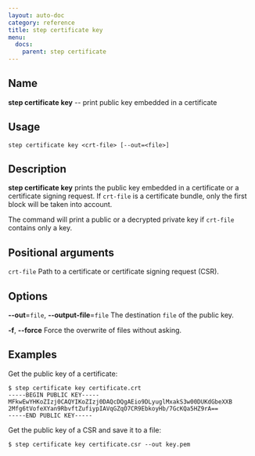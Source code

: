 ```yaml
---
layout: auto-doc
category: reference
title: step certificate key
menu:
  docs:
    parent: step certificate
---
```


## Name
**step certificate key** -- print public key embedded in a certificate

## Usage

```raw
step certificate key <crt-file> [--out=<file>]
```

## Description

**step certificate key** prints the public key embedded in a certificate or
a certificate signing request. If `crt-file` is a certificate bundle, only the
first block will be taken into account.

The command will print a public or a decrypted private key if `crt-file`
contains only a key.

## Positional arguments

`crt-file`
Path to a certificate or certificate signing request (CSR).

## Options


**--out**=`file`, **--output-file**=`file`
The destination `file` of the public key.

**-f**, **--force**
Force the overwrite of files without asking.

## Examples

Get the public key of a certificate:
```shell
$ step certificate key certificate.crt
-----BEGIN PUBLIC KEY-----
MFkwEwYHKoZIzj0CAQYIKoZIzj0DAQcDQgAEio9DLyuglMxakS3w00DUKdGbeXXB
2Mfg6tVofeXYan9RbvftZufiypIAVqGZqO7CR9EbkoyHb/7GcKQa5HZ9rA==
-----END PUBLIC KEY-----
```

Get the public key of a CSR and save it to a file:
```shell
$ step certificate key certificate.csr --out key.pem
```

